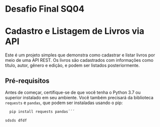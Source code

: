 # Desafio Final SQ04

# Cadastro e Listagem de Livros via API

Este é um projeto simples que demonstra como cadastrar e listar livros por meio de uma API REST. Os livros são cadastrados com informações como título, autor, gênero e edição, e podem ser listados posteriormente.

## Pré-requisitos

Antes de começar, certifique-se de que você tenha o Python 3.7 ou superior instalado em seu ambiente. Você também precisará da biblioteca `requests` e `pandas`, que podem ser instaladas usando o pip:

```Bash
  pip install requests pandas´´´

sdsds dfdf
